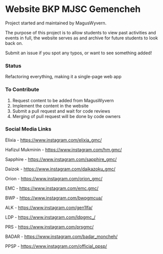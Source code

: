 # Website BKP MJSC Gemencheh

Project started and maintained by MagusWyvern.

The purpose of this project is to allow students to view past activities and events in full, the website serves as and archive for future students to look back on.

Submit an issue if you spot any typos, or want to see something added!

### Status

Refactoring everything, making it a single-page web app

### To Contribute

1. Request content to be added from MagusWyvern
2. Implement the content in the website
3. Submit a pull request and wait for code reviews
4. Merging of pull request will be done by code owners

### Social Media Links

Elixia - https://www.instagram.com/elixia_gmc/

Hafizul Mukminin - https://www.instagram.com/hm.gmc/

Sapphire - https://www.instagram.com/sapphire_gmc/

Daizok - https://www.instagram.com/daikazoku_gmc/

Orion - https://www.instagram.com/orion_gmc/


EMC - https://www.instagram.com/emc.gmc/

BWP - https://www.instagram.com/bwpgmcua/

ALK - https://www.instagram.com/gen1lfa/

LDP - https://www.instagram.com/ldpgmc_/

PRS - https://www.instagram.com/prsgmc/

BADAR - https://www.instagram.com/badar_moncheh/

PPSP - https://www.instagram.com/official_ppsp/
